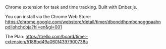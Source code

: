 Chrome extension for task and time tracking. Built with Ember.js.

You can install via the Chrome Web Store: https://chrome.google.com/webstore/detail/timer/dbonddhpmbcnoggpaahnpdljohchobja?hl=en&gl=001

The Plan: https://trello.com/board/timer-extension/5188bd49a060f4397900738a